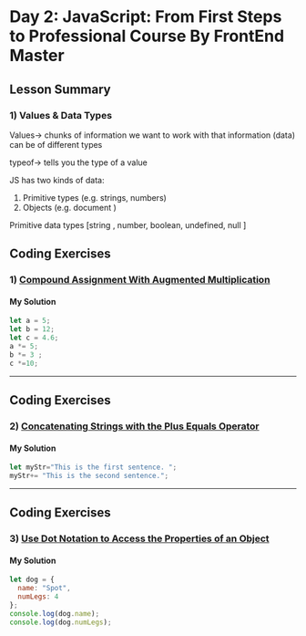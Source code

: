 
# Day 2: JavaScript: From First Steps to Professional Course By FrontEnd Master

## Lesson Summary
### 1) Values & Data Types 
Values-> chunks of information we want to work with
that information (data) can be of different types

typeof-> tells you the type of a value

JS has two kinds of data:
1. Primitive types (e.g. strings, numbers)
2. Objects (e.g. document )

Primitive data types [string , number, boolean, undefined, null ]
## Coding Exercises

### 1) [Compound Assignment With Augmented Multiplication](https://www.freecodecamp.org/learn/javascript-algorithms-and-data-structures/basic-javascript/compound-assignment-with-augmented-multiplication)

#### My Solution


```javascript
let a = 5;
let b = 12;
let c = 4.6;
a *= 5;
b *= 3 ;
c *=10;

```
*************************************************************************************************************
## Coding Exercises

### 2) [Concatenating Strings with the Plus Equals Operator](https://www.freecodecamp.org/learn/javascript-algorithms-and-data-structures/basic-javascript/concatenating-strings-with-the-plus-equals-operator)

#### My Solution


```javascript
let myStr="This is the first sentence. ";
myStr+= "This is the second sentence.";
```
*************************************************************************************************************
## Coding Exercises

### 3) [Use Dot Notation to Access the Properties of an Object](https://www.freecodecamp.org/learn/javascript-algorithms-and-data-structures/object-oriented-programming/use-dot-notation-to-access-the-properties-of-an-object)

#### My Solution


```javascript
let dog = {
  name: "Spot",
  numLegs: 4
};
console.log(dog.name);
console.log(dog.numLegs);
```
